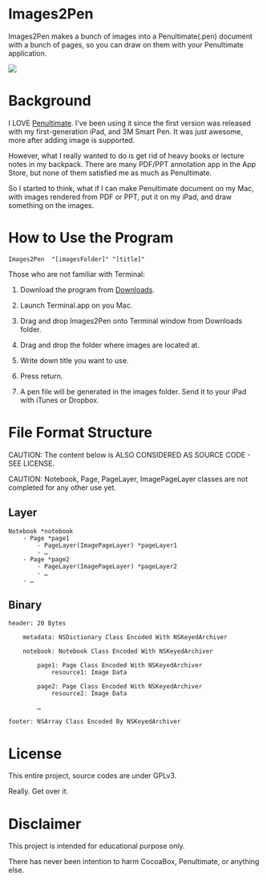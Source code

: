 # Images2Pen

Images2Pen makes a bunch of images into a Penultimate(.pen) document with a bunch of pages, so you can draw on them with your Penultimate application.

<img src="http://cloud.github.com/downloads/kiding/Images2Pen/concept.png">

# Background

I LOVE [Penultimate][1]. I've been using it since the first version was released with my first-generation iPad, and 3M Smart Pen. It was just awesome, more after adding image is supported.

However, what I really wanted to do is get rid of heavy books or lecture notes in my backpack. There are many PDF/PPT annotation app in the App Store, but none of them satisfied me as much as Penultimate.

So I started to think, what if I can make Penultimate document on my Mac, with images rendered from PDF or PPT, put it on my iPad, and draw something on the images.

# How to Use the Program

	Images2Pen  "[imagesFolder]" "[title]"

Those who are not familiar with Terminal: 

1. Download the program from [Downloads][2].

2. Launch Terminal.app on you Mac.

3. Drag and drop Images2Pen onto Terminal window from Downloads folder.

4. Drag and drop the folder where images are located at.

5. Write down title you want to use.

6. Press return.

7. A pen file will be generated in the images folder. Send it to your iPad with iTunes or Dropbox.

# File Format Structure

CAUTION: The content below is ALSO CONSIDERED AS SOURCE CODE - SEE LICENSE.

CAUTION: Notebook, Page, PageLayer, ImagePageLayer classes are not completed for any other use yet.

## Layer

	Notebook *notebook
		- Page *page1
			- PageLayer(ImagePageLayer) *pageLayer1
			- …
		- Page *page2
			- PageLayer(ImagePageLayer) *pageLayer2
			- …
		- …

## Binary

	header: 20 Bytes

		metadata: NSDictionary Class Encoded With NSKeyedArchiver

		notebook: Notebook Class Encoded With NSKeyedArchiver

			page1: Page Class Encoded With NSKeyedArchiver
				resource1: Image Data

			page2: Page Class Encoded With NSKeyedArchiver
				resource2: Image Data

			…

	footer: NSArray Class Encoded By NSKeyedArchiver

# License

This entire project, source codes are under GPLv3.

Really. Get over it.

# Disclaimer

This project is intended for educational purpose only.

There has never been intention to harm CocoaBox, Penultimate, or anything else.

[1]: http://www.cocoabox.com/penultimate
[2]: https://github.com/kiding/Images2Pen/downloads
